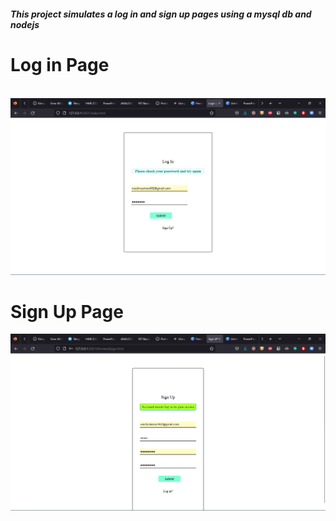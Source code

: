 <h5>This project simulates a log in and sign up pages using a mysql db and nodejs </h5>
<h1>Log in Page</h1>
<br>


<img src="./assets/img1.png">
<br>
<h1>Sign Up Page</h1>
<img src="./assets/img2.png">
